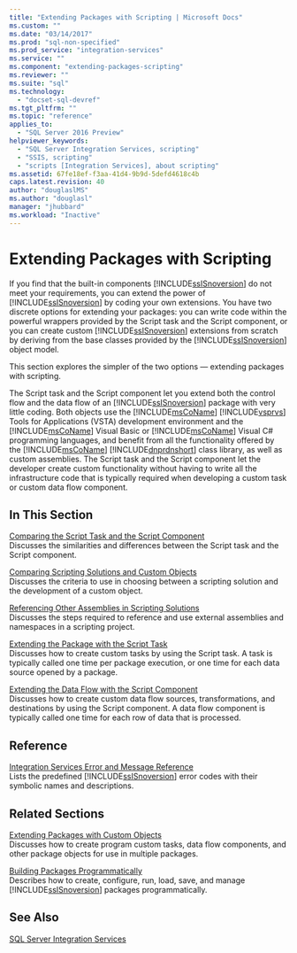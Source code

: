 ```yaml
---
title: "Extending Packages with Scripting | Microsoft Docs"
ms.custom: ""
ms.date: "03/14/2017"
ms.prod: "sql-non-specified"
ms.prod_service: "integration-services"
ms.service: ""
ms.component: "extending-packages-scripting"
ms.reviewer: ""
ms.suite: "sql"
ms.technology: 
  - "docset-sql-devref"
ms.tgt_pltfrm: ""
ms.topic: "reference"
applies_to: 
  - "SQL Server 2016 Preview"
helpviewer_keywords: 
  - "SQL Server Integration Services, scripting"
  - "SSIS, scripting"
  - "scripts [Integration Services], about scripting"
ms.assetid: 67fe18ef-f3aa-41d4-9b9d-5defd4618c4b
caps.latest.revision: 40
author: "douglaslMS"
ms.author: "douglasl"
manager: "jhubbard"
ms.workload: "Inactive"
---
```

# Extending Packages with Scripting
  If you find that the built-in components [!INCLUDE[ssISnoversion](../../includes/ssisnoversion-md.md)] do not meet your requirements, you can extend the power of [!INCLUDE[ssISnoversion](../../includes/ssisnoversion-md.md)] by coding your own extensions. You have two discrete options for extending your packages: you can write code within the powerful wrappers provided by the Script task and the Script component, or you can create custom [!INCLUDE[ssISnoversion](../../includes/ssisnoversion-md.md)] extensions from scratch by deriving from the base classes provided by the [!INCLUDE[ssISnoversion](../../includes/ssisnoversion-md.md)] object model.  
  
 This section explores the simpler of the two options — extending packages with scripting.  
  
 The Script task and the Script component let you extend both the control flow and the data flow of an [!INCLUDE[ssISnoversion](../../includes/ssisnoversion-md.md)] package with very little coding. Both objects use the [!INCLUDE[msCoName](../../includes/msconame-md.md)] [!INCLUDE[vsprvs](../../includes/vsprvs-md.md)] Tools for Applications (VSTA) development environment and the [!INCLUDE[msCoName](../../includes/msconame-md.md)] Visual Basic or [!INCLUDE[msCoName](../../includes/msconame-md.md)] Visual C# programming languages, and benefit from all the functionality offered by the [!INCLUDE[msCoName](../../includes/msconame-md.md)] [!INCLUDE[dnprdnshort](../../includes/dnprdnshort-md.md)] class library, as well as custom assemblies. The Script task and the Script component let the developer create custom functionality without having to write all the infrastructure code that is typically required when developing a custom task or custom data flow component.  
  
## In This Section  
 [Comparing the Script Task and the Script Component](../../integration-services/extending-packages-scripting/comparing-the-script-task-and-the-script-component.md)  
 Discusses the similarities and differences between the Script task and the Script component.  
  
 [Comparing Scripting Solutions and Custom Objects](../../integration-services/extending-packages-scripting/comparing-scripting-solutions-and-custom-objects.md)  
 Discusses the criteria to use in choosing between a scripting solution and the development of a custom object.  
  
 [Referencing Other Assemblies in Scripting Solutions](../../integration-services/extending-packages-scripting/referencing-other-assemblies-in-scripting-solutions.md)  
 Discusses the steps required to reference and use external assemblies and namespaces in a scripting project.  
  
 [Extending the Package with the Script Task](../../integration-services/extending-packages-scripting/task/extending-the-package-with-the-script-task.md)  
 Discusses how to create custom tasks by using the Script task. A task is typically called one time per package execution, or one time for each data source opened by a package.  
  
 [Extending the Data Flow with the Script Component](../../integration-services/extending-packages-scripting/data-flow-script-component/extending-the-data-flow-with-the-script-component.md)  
 Discusses how to create custom data flow sources, transformations, and destinations by using the Script component. A data flow component is typically called one time for each row of data that is processed.  
  
## Reference  
 [Integration Services Error and Message Reference](../../integration-services/integration-services-error-and-message-reference.md)  
 Lists the predefined [!INCLUDE[ssISnoversion](../../includes/ssisnoversion-md.md)] error codes with their symbolic names and descriptions.  
  
## Related Sections  
 [Extending Packages with Custom Objects](../../integration-services/extending-packages-custom-objects/extending-packages-with-custom-objects.md)  
 Discusses how to create program custom tasks, data flow components, and other package objects for use in multiple packages.  
  
 [Building Packages Programmatically](../../integration-services/building-packages-programmatically/building-packages-programmatically.md)  
 Describes how to create, configure, run, load, save, and manage [!INCLUDE[ssISnoversion](../../includes/ssisnoversion-md.md)] packages programmatically.  
  
## See Also  
 [SQL Server Integration Services](../../integration-services/sql-server-integration-services.md)  
  
  
